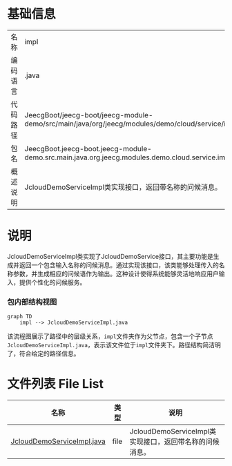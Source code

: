 # 基础信息

|      |      |
|------|------|
| 名称 | impl |
| 编码语言 | .java |
| 代码路径 | JeecgBoot/jeecg-boot/jeecg-module-demo/src/main/java/org/jeecg/modules/demo/cloud/service/impl |
| 包名 | JeecgBoot.jeecg-boot.jeecg-module-demo.src.main.java.org.jeecg.modules.demo.cloud.service.impl |
| 概述说明 | JcloudDemoServiceImpl类实现接口，返回带名称的问候消息。 |

# 说明

JcloudDemoServiceImpl类实现了JcloudDemoService接口，其主要功能是生成并返回一个包含输入名称的问候消息。通过实现该接口，该类能够处理传入的名称参数，并生成相应的问候语作为输出。这种设计使得系统能够灵活地响应用户输入，提供个性化的问候服务。


### 包内部结构视图

```mermaid
graph TD
    impl --> JcloudDemoServiceImpl.java
```

该流程图展示了路径中的层级关系，`impl`文件夹作为父节点，包含一个子节点`JcloudDemoServiceImpl.java`，表示该文件位于`impl`文件夹下。路径结构简洁明了，符合给定的路径信息。

# 文件列表 File List

| 名称   | 类型  | 说明 |
|-------|------|-------------|
| [JcloudDemoServiceImpl.java](JcloudDemoServiceImpl.md) | file | JcloudDemoServiceImpl类实现接口，返回带名称的问候消息。 |


